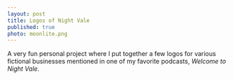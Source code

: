 ```yaml
---
layout: post
title: Logos of Night Vale
published: true
photo: moonlite.png
---
```


A very fun personal project where I put together a few logos for various fictional businesses mentioned in one of my favorite podcasts, _Welcome to Night Vale_. 
      
